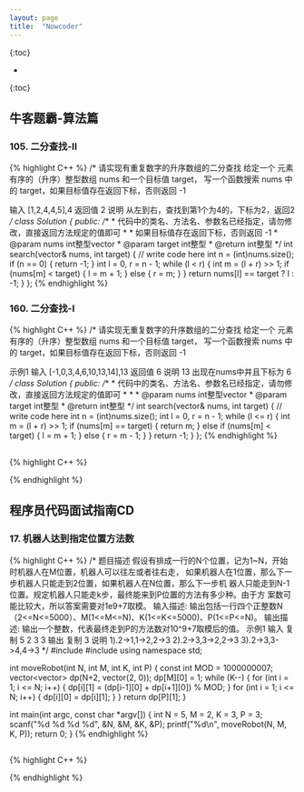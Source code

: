 ```yaml
---
layout: page
title:  "Nowcoder"
---
```

<script type="text/x-mathjax-config">
MathJax.Hub.Config({
  tex2jax: {
    inlineMath: [['$','$'], ['\\(','\\)']],
    processEscapes: true
  }
});
</script>
<script src="https://cdnjs.cloudflare.com/ajax/libs/mathjax/2.7.0/MathJax.js?config=TeX-AMS-MML_HTMLorMML" type="text/javascript"></script>


{:toc}

* 
{:toc}


<style>
table {
  border-collapse: collapse;
  border: 1px solid black;
  margin: 0 auto;
} 

th,td {
  border: 1px solid black;
  text-align: center;
  padding: 20px;
}

table.a {
  table-layout: auto;
  width: 180px;  
}

table.b {
  table-layout: fixed;
  width: 600px;  
}

table.c {
  table-layout: auto;
  width: 100%;  
}

table.d {
  table-layout: fixed;
  width: 100%;  
}
</style>


## 牛客题霸-算法篇
### 105. 二分查找-II
{% highlight C++ %}
/*
请实现有重复数字的升序数组的二分查找
给定一个 元素有序的（升序）整型数组 nums 和一个目标值 target，
写一个函数搜索 nums 中的 target，如果目标值存在返回下标，否则返回 -1

输入
[1,2,4,4,5],4
返回值
2
说明
从左到右，查找到第1个为4的，下标为2，返回2 
*/
class Solution {
public:
    /**
     * 代码中的类名、方法名、参数名已经指定，请勿修改，直接返回方法规定的值即可
     *
     * 如果目标值存在返回下标，否则返回 -1
     * @param nums int整型vector 
     * @param target int整型 
     * @return int整型
     */
    int search(vector<int>& nums, int target) {
        // write code here
        int n = (int)nums.size();
        if (n == 0) { return -1; }
        int l = 0, r = n - 1;
        while (l < r) {
            int m = (l + r) >> 1;
            if (nums[m] < target) { l = m + 1; }
            else { r = m; }
        }
        return nums[l] == target ? l : -1;
    }
};
{% endhighlight %}

### 160. 二分查找-I
{% highlight C++ %}
/*
请实现无重复数字的升序数组的二分查找
给定一个 元素有序的（升序）整型数组 nums 和一个目标值 target，
写一个函数搜索 nums 中的 target，如果目标值存在返回下标，否则返回 -1

示例1
输入
[-1,0,3,4,6,10,13,14],13
返回值
6
说明
13 出现在nums中并且下标为 6
*/
class Solution {
public:
    /**
     * 代码中的类名、方法名、参数名已经指定，请勿修改，直接返回方法规定的值即可
     *
     * 
     * @param nums int整型vector 
     * @param target int整型 
     * @return int整型
     */
    int search(vector<int>& nums, int target) {
        // write code here
        int n = (int)nums.size();
        int l = 0, r = n - 1;
        while (l <= r) {
            int m = (l + r) >> 1;
            if (nums[m] == target) { return m; }
            else if (nums[m] < target) { l = m + 1; }
            else { r = m - 1; }
        }
        return -1;
    }
};
{% endhighlight %}

## 
{% highlight C++ %}

{% endhighlight %}

## 程序员代码面试指南CD
### 17. 机器人达到指定位置方法数
{% highlight C++ %}
/*
题目描述
假设有排成一行的N个位置，记为1~N，开始时机器人在M位置，机器人可以往左或者往右走，
如果机器人在1位置，那么下一步机器人只能走到2位置，如果机器人在N位置，那么下一步机
器人只能走到N-1位置。规定机器人只能走k步，最终能来到P位置的方法有多少种。由于方
案数可能比较大，所以答案需要对1e9+7取模。
输入描述:
输出包括一行四个正整数N（2<=N<=5000）、M(1<=M<=N)、K(1<=K<=5000)、P(1<=P<=N)。
输出描述:
输出一个整数，代表最终走到P的方法数对10^9+7取模后的值。
示例1
输入
复制
5 2 3 3
输出
复制
3
说明
1).2->1,1->2,2->3
2).2->3,3->2,2->3
3).2->3,3->4,4->3
*/
#include<iostream>
#include<vector>
using namespace std;

int moveRobot(int N, int M, int K, int P) {
    const int MOD = 1000000007;
    vector<vector<int>> dp(N+2, vector<int>(2, 0));
    dp[M][0] = 1;
    while (K--) {
        for (int i = 1; i <= N; i++) {
            dp[i][1] = (dp[i-1][0] + dp[i+1][0]) % MOD;
        }
        for (int i = 1; i <= N; i++) {
            dp[i][0] = dp[i][1];
        }
    }
    return dp[P][1];
}


int main(int argc, const char *argv[]) {
    int N = 5, M = 2, K = 3, P = 3;
    scanf("%d %d %d %d", &N, &M, &K, &P);
    printf("%d\n", moveRobot(N, M, K, P));
    return 0;
}
{% endhighlight %}



## 
{% highlight C++ %}

{% endhighlight %}